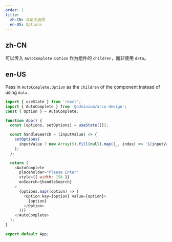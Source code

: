 ```yaml
---
order: 1
title:
  zh-CN: 自定义选项
  en-US: Options
---
```


## zh-CN

可以传入 `AutoComplete.Option` 作为组件的 `children`，而非使用 `data`。

## en-US

Pass in `AutoComplete.Option` as the `children` of the component instead of using `data`.

```js
import { useState } from 'react';
import { AutoComplete } from '@adminium/arco-design';
const { Option } = AutoComplete;

function App() {
  const [options, setOptions] = useState([]);

  const handleSearch = (inputValue) => {
    setOptions(
      inputValue ? new Array(5).fill(null).map((_, index) => `${inputValue}_${index}`) : []
    );
  };

  return (
    <AutoComplete
      placeholder="Please Enter"
      style={{ width: 154 }}
      onSearch={handleSearch}
    >
      {options.map((option) => (
        <Option key={option} value={option}>
          {option}
        </Option>
      ))}
    </AutoComplete>
  );
}

export default App;
```
